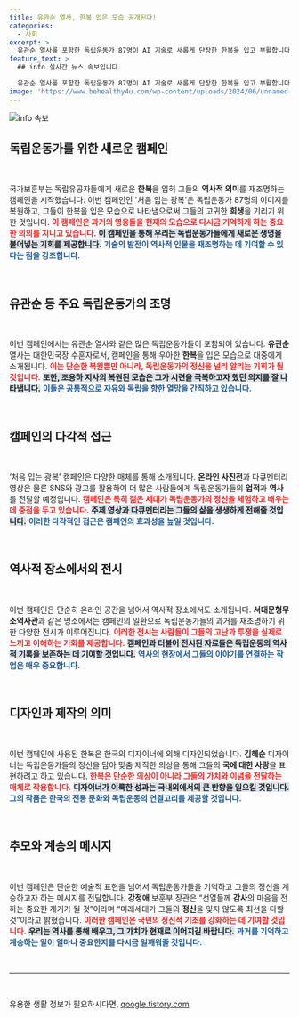 ```yaml
---
title: 유관순 열사, 한복 입은 모습 공개된다!
categories:
  - 사회
excerpt: >
  유관순 열사를 포함한 독립운동가 87명이 AI 기술로 새롭게 단장한 한복을 입고 부활합니다. 국가보훈부의 처음 입는 광복 캠페인이 그들의 숭고한 정신을 전하는 감동의 여정을 시작합니다!
feature_text: >
  ## info 실시간 뉴스 속보입니다.

  유관순 열사를 포함한 독립운동가 87명이 AI 기술로 새롭게 단장한 한복을 입고 부활합니다. 국가보훈부의 처음 입는 광복 캠페인이 그들의 숭고한 정신을 전하는 감동의 여정을 시작합니다!
image: 'https://www.behealthy4u.com/wp-content/uploads/2024/06/unnamed-file.png'
---
```


<p><img src="https://www.behealthy4u.com/wp-content/uploads/2024/06/unnamed-file.png" alt="info 속보" /></p>

<h2 data-ke-size="size26">독립운동가를 위한 새로운 캠페인</h2>

<p data-ke-size="size16">&nbsp;</p>

<p>국가보훈부는 독립유공자들에게 새로운 <strong>한복</strong>을 입혀 그들의 <strong>역사적 의미</strong>를 재조명하는 캠페인을 시작했습니다. 이번 캠페인인 '처음 입는 광복'은 독립운동가 87명의 이미지를 복원하고, 그들이 한복을 입은 모습으로 나타냄으로써 그들의 고귀한 <strong>희생</strong>을 기리기 위한 것입니다. <b><span style="color: #ee2323;">이 캠페인은 과거의 영웅들을 현재의 모습으로 다시금 기억하게 하는 중요한 의의를 지니고 있습니다.</span></b> <b><span style="background-color: #21538527;">이 캠페인을 통해 우리는 독립운동가들에게 새로운 생명을 불어넣는 기회를 제공합니다.</span></b> <b><span style="color: #1a5490;">기술의 발전이 역사적 인물을 재조명하는 데 기여할 수 있다는 점을 강조합니다.</span></b> </p>

<p data-ke-size="size16">&nbsp;</p>

<h2 data-ke-size="size26">유관순 등 주요 독립운동가의 조명</h2>

<p data-ke-size="size16">&nbsp;</p>

<p>이번 캠페인에서는 유관순 열사와 같은 많은 독립운동가들이 포함되어 있습니다. <b>유관순</b> 열사는 대한민국장 수훈자로서, 캠페인을 통해 우아한 <strong>한복</strong>을 입은 모습으로 대중에게 소개됩니다. <b><span style="color: #ee2323;">이는 단순한 복원뿐만 아니라, 독립운동가의 정신을 널리 알리는 기회가 될 것입니다.</span></b> <b><span style="background-color: #21538527;">또한, 조용하 지사의 복원된 모습은 그가 시련을 극복하고자 했던 의지를 잘 나타냅니다.</span></b> <b><span style="color: #1a5490;">이들은 공통적으로 자유와 독립을 향한 열망을 간직하고 있습니다.</span></b> </p>

<p data-ke-size="size16">&nbsp;</p>

<h2 data-ke-size="size26">캠페인의 다각적 접근</h2>

<p data-ke-size="size16">&nbsp;</p>

<p>‘처음 입는 광복’ 캠페인은 다양한 매체를 통해 소개됩니다. <b>온라인 사진전</b>과 다큐멘터리 영상은 물론 SNS와 광고를 활용하여 더 많은 사람들에게 독립운동가들의 <strong>업적</strong>과 <strong>역사</strong>를 전달할 예정입니다. <b><span style="color: #ee2323;">캠페인은 특히 젊은 세대가 독립운동가의 정신을 체험하고 배우는 데 중점을 두고 있습니다.</span></b> <b><span style="background-color: #21538527;">주제 영상과 다큐멘터리는 그들의 삶을 생생하게 전해줄 것입니다.</span></b> <b><span style="color: #1a5490;">이러한 다각적인 접근은 캠페인의 효과성을 높일 것입니다.</span></b> </p>

<p data-ke-size="size16">&nbsp;</p>

<h2 data-ke-size="size26">역사적 장소에서의 전시</h2>

<p data-ke-size="size16">&nbsp;</p>

<p>이번 캠페인은 단순히 온라인 공간을 넘어서 역사적 장소에서도 소개됩니다. <b>서대문형무소역사관</b>과 같은 명소에서는 캠페인의 일환으로 독립운동가들의 과거를 재조명하기 위한 다양한 전시가 이루어집니다. <b><span style="color: #ee2323;">이러한 전시는 사람들이 그들의 고난과 투쟁을 실제로 느끼고 이해하는 기회를 제공합니다.</span></b> <b><span style="background-color: #21538527;">캠페인과 더불어 전시된 자료들은 독립운동의 역사적 기록을 보존하는 데 기여할 것입니다.</span></b> <b><span style="color: #1a5490;">역사의 현장에서 그들의 이야기를 연결하는 작업은 매우 중요합니다.</span></b> </p>

<p data-ke-size="size16">&nbsp;</p>

<h2 data-ke-size="size26">디자인과 제작의 의미</h2>

<p data-ke-size="size16">&nbsp;</p>

<p>이번 캠페인에 사용된 한복은 한국의 디자이너에 의해 디자인되었습니다. <b>김혜순</b> 디자이너는 독립운동가들의 정신을 담아 맞춤 제작한 의상을 통해 그들의 <strong>국에 대한 사랑</strong>을 표현하려고 하고 있습니다. <b><span style="color: #ee2323;">한복은 단순한 의상이 아니라 그들의 가치와 이념을 전달하는 매체로 작용합니다.</span></b> <b><span style="background-color: #21538527;">디자이너가 이룩한 성과는 국내외에서의 큰 반향을 일으킬 것입니다.</span></b> <b><span style="color: #1a5490;">그의 작품은 한국의 전통 문화와 독립운동의 연결고리를 제공할 것입니다.</span></b> </p>

<p data-ke-size="size16">&nbsp;</p>

<h2 data-ke-size="size26">추모와 계승의 메시지</h2>

<p data-ke-size="size16">&nbsp;</p>

<p>이번 캠페인은 단순한 예술적 표현을 넘어서 독립운동가들을 기억하고 그들의 정신을 계승하고자 하는 메시지를 전달합니다. <b>강정애</b> 보훈부 장관은 “선열들께 <strong>감사</strong>의 마음을 전하는 중요한 계기가 될 것”이라며 “미래세대가 그들의 <strong>정신</strong>을 잊지 않도록 최선을 다할 것”이라고 밝혔습니다. <b><span style="color: #ee2323;">이러한 캠페인은 국민의 <strong>정신적 기초</strong>를 강화하는 데 기여할 것입니다.</span></b> <b><span style="background-color: #21538527;">우리는 역사를 통해 배우고, 그 가치가 현재로 이어지길 바랍니다.</span></b> <b><span style="color: #1a5490;">과거를 기억하고 계승하는 일이 얼마나 중요한지를 다시금 일깨워줄 것입니다.</span></b> </p>

<p data-ke-size="size16">&nbsp;</p>

<hr>

<p data-ke-size="size16">&nbsp;</p>
유용한 생활 정보가 필요하시다면, <a href="https://qoogle.tistory.com" rel="dofollow">qoogle.tistory.com</a>


